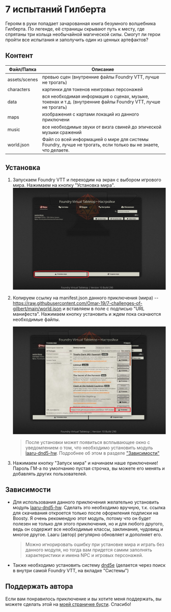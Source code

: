 # 7 испытаний Гилберта

Героям в руки попадает зачарованная книга безумного волшебника Гилберта. 
По легенде, её страницы скрывают путь к месту, где спрятаны три кольца необычайной магической силы.
Смогут ли герои пройти все испытания и заполучить один из ценных артефактов?

## Контент

| Файл/Папка  | Описание |
| ------------- | ------------- |
| assets/scenes | превью сцен (внутренние файлы Foundry VTT, лучше не трогать)
| characters  | картинки для токенов неигровых персонажей  |
| data | вся необходимая информация о сценах, музыке, токенах и т.д. (внутренние файлы Foundry VTT, лучше не трогать)
| maps  | изображения с картами локаций из данного приключени |
| music  | все необходимые звуки от визга свиней до эпической музыки сражений |
| world.json | Файл со всей информацией о мире для системы Foundry, лучше не трогать, если только вы не знаете, что делаете. |

## Установка

1. Запускаем Foundry VTT и переходим на экран с выбором игрового мира. Нажимаем на кнопку "Установка мира".
![Шаг 1](./installation-demo/initial.JPG)
2. Копируем ссылку на manifest.json данного приключения (мира) -- https://raw.githubusercontent.com/Omar-19/7-challenges-of-gilbert/main/world.json
   и вставляем в поле с подписью "URL манифеста". Нажимаем кнопку установить и ждем пока скачаются необходимые файлы.
   
   ![Шаг 2](./installation-demo/insert-manifest.JPG)
   
   > После установки может появиться всплывающее окно с уведомлением о том, что необходимо установить модуль [laaru-dnd5-hw](https://boosty.to/laaru/posts/30ef2f20-5198-464d-9dc7-fd111b846295). Подробнее об этом в разделе ["Зависимости"](https://github.com/Omar-19/7-challenges-of-gilbert/tree/main#%D0%B7%D0%B0%D0%B2%D0%B8%D1%81%D0%B8%D0%BC%D0%BE%D1%81%D1%82%D0%B8)
   
3. Нажимаем кнопку "Запуск мира" и начинаем наше приключение! Пароль ГМ-а по умолчанию пустая строчка, вы можете его менять и добавлять других пользователей.

## Зависимости

- Для использования данного приключения желательно установить модуль [laaru-dnd5-hw](https://boosty.to/laaru/posts/30ef2f20-5198-464d-9dc7-fd111b846295). Сделать это необходимо вручную, т.к. ссылка для скачивания откроется только после оформления подписки на Boosty. Я очень рекомендую этот модуль, потому что он будет полезен не только для этого приключения, но и для любого другого, ведь он содержит все необходимые классы, заклинания, чудовищ и многое другое. Laaru (автор) регулярно обновляет и дополняет его.
  > Можно игнорировать ошибку при установке мира и играть без данного модуля, но тогда вам придется самим заполнять характеристики и имена NPC и игровых персонажей.

- Также необходимо установить систему [dnd5e](https://github.com/foundryvtt/dnd5e/) (делается через поиск в внутри самой Foundry VTT, на вкладке "Системы")

## Поддержать автора

Если вам понравилось приключение и вы хотите меня поддержать, вы можете сделать этой на [моей страничке бусти](https://boosty.to/omar0275). Спасибо!
